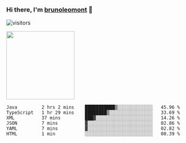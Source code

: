 ### Hi there, I'm [brunoleomont](https://www.linkedin.com/in/brunoleomont/) 👋

![visitors](https://visitor-badge.glitch.me/badge?page_id=page.id)

<img height="180em" src="https://github-readme-stats.vercel.app/api?username=brunoleomont&show_icons=true&hide_border=true&&count_private=true&include_all_commits=true" />

<!--START_SECTION:waka-->

```text
Java         2 hrs 2 mins    ███████████▒░░░░░░░░░░░░░   45.96 %
TypeScript   1 hr 29 mins    ████████▒░░░░░░░░░░░░░░░░   33.69 %
XML          37 mins         ███▓░░░░░░░░░░░░░░░░░░░░░   14.26 %
JSON         7 mins          ▓░░░░░░░░░░░░░░░░░░░░░░░░   02.86 %
YAML         7 mins          ▓░░░░░░░░░░░░░░░░░░░░░░░░   02.82 %
HTML         1 min           ░░░░░░░░░░░░░░░░░░░░░░░░░   00.39 %
```

<!--END_SECTION:waka-->

<!--
**brunoleomont/brunoleomont** is a ✨ _special_ ✨ repository because its `README.md` (this file) appears on your GitHub profile.

Here are some ideas to get you started:

- 🔭 I’m currently working on ...
- 🌱 I’m currently learning ...
- 👯 I’m looking to collaborate on ...
- 🤔 I’m looking for help with ...
- 💬 Ask me about ...
- 📫 How to reach me: ...
- 😄 Pronouns: ...
- ⚡ Fun fact: ...
-->
